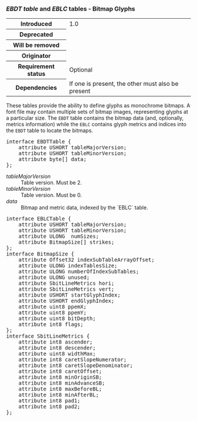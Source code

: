<h3 id="EBDT-EBLC"><dfn>EBDT table</dfn> and <dfn>EBLC</dfn> tables - Bitmap Glyphs</h3>

<table>
    <tr><th>Introduced</th> <td> 1.0 </td> </tr>
    <tr><th>Deprecated</th> <td> </td> </tr>
    <tr><th>Will be removed</th> <td> </td> </tr>
    <tr><th>Originator</th> <td> </td> </tr>
    <tr><th>Requirement status</th> <td> Optional</td> </tr>
    <tr><th>Dependencies</th> <td> If one is present, the other must also be present</td>  </tr>
</table>

These tables provide the ability to define glyphs as monochrome bitmaps. A font file may contain multiple sets of bitmap images, representing glyphs at a particular size. The `EBDT` table contains the bitmap data (and, optionally, metrics information) while the `EBLC` contains glyph metrics and indices into the `EBDT` table to locate the bitmaps.

<pre class="idl">
interface EBDTTable {
    attribute USHORT tableMajorVersion;
    attribute USHORT tableMinorVersion;
    attribute byte[] data;
};
</pre>
<dl dfn-type=attribute dfn-for=EBDTTable>
  <dt><dfn>tableMajorVersion</dfn></dt>
  <dd>Table version. Must be 2.</dd>
  <dt><dfn>tableMinorVersion</dfn></dt>
  <dd>Table version. Must be 0.</dd>
  <dt><dfn>data</dfn></dt>
  <dd>Bitmap and metric data, indexed by the `EBLC` table.</dd>
</dl>
<pre class="idl">
interface EBLCTable {
    attribute USHORT tableMajorVersion;
    attribute USHORT tableMinorVersion;
    attribute ULONG  numSizes;
    attribute BitmapSize[] strikes;
};
interface BitmapSize {
    attribute Offset32 indexSubTableArrayOffset;
    attribute ULONG indexTablesSize;
    attribute ULONG numberOfIndexSubTables;
    attribute ULONG unused;
    attribute SbitLineMetrics hori;
    attribute SbitLineMetrics vert;
    attribute USHORT startGlyphIndex;
    attribute USHORT endGlyphIndex;
    attribute uint8 ppemX;
    attribute uint8 ppemY;
    attribute uint8 bitDepth;
    attribute int8 flags;
};
interface SbitLineMetrics {
    attribute int8 ascender;
    attribute int8 descender;
    attribute uint8 widthMax;
    attribute int8 caretSlopeNumerator;
    attribute int8 caretSlopeDenominator;
    attribute int8 caretOffset;
    attribute int8 minOriginSB;
    attribute int8 minAdvanceSB;
    attribute int8 maxBeforeBL;
    attribute int8 minAfterBL;
    attribute int8 pad1;
    attribute int8 pad2;
};
</pre>







